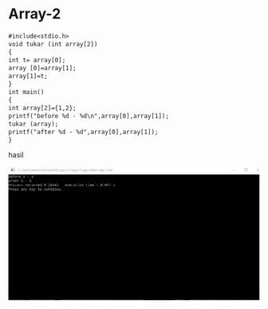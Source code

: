 # Array-2

    #include<stdio.h>
    void tukar (int array[2])
    {
    int t= array[0];
    array [0]=array[1];
    array[1]=t;
    }
    int main()
    {
    int array[2]={1,2};
    printf("before %d - %d\n",array[0],array[1]);
    tukar (array);
    printf("after %d - %d",array[0],array[1]);
    }
    
    
    
    
    
    
 hasil
 
![img](https://github.com/hamdanyuapi/Array-2/blob/master/Array%202.png?raw=true)
